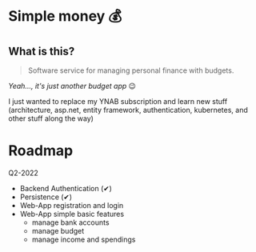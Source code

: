 # Simple money 💰

## What is this?

>Software service for managing personal finance with budgets.

*Yeah..., it's just another budget app* 😉 

I just wanted to replace my YNAB subscription and learn new stuff (architecture, asp.net, entity framework, authentication, kubernetes, and other stuff along the way)


# Roadmap

Q2-2022

- Backend Authentication (✔)
- Persistence (✔)
- Web-App registration and login
- Web-App simple basic features
  - manage bank accounts 
  - manage budget
  - manage income and spendings



